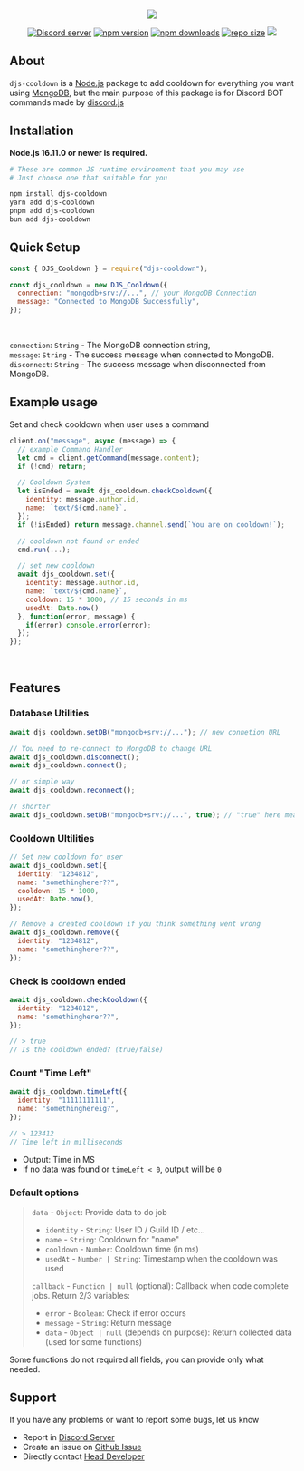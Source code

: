 <div align="center">
	<br />
  <p><a href="https://www.npmjs.com/package/djs-cooldown"><img src="https://nodei.co/npm/djs-cooldown.png"></a></p>
	<p>
		<a href="https://discord.gg/569UsPjmBW"><img src="https://img.shields.io/discord/1122881031633129542?color=5865F2&logo=discord&logoColor=white" alt="Discord server" /></a>
		<a href="https://www.npmjs.com/package/djs-cooldown"><img src="https://img.shields.io/npm/v/djs-cooldown.svg?maxAge=3600" alt="npm version" /></a>
		<a href="https://www.npmjs.com/package/djs-cooldown"><img src="https://img.shields.io/npm/dt/djs-cooldown.svg?maxAge=3600" alt="npm downloads" /></a>
    <a href="#"><img src="https://img.shields.io/github/repo-size/KaizOffical/djs-cooldown" alt="repo size"></a>
    <a href="#"><img src="https://img.shields.io/github/package-json/dependency-version/KaizOffical/djs-cooldown/mongoose"></a>
	</p>
</div>

## About

`djs-cooldown` is a [Node.js](https://nodejs.org/en) package to add cooldown for everything you want using [MongoDB](https://mongodb.com/), but the main purpose of this package is for Discord BOT commands made by [discord.js](https://www.npmjs.com/package/discord.js)

## Installation

**Node.js 16.11.0 or newer is required.**

```sh
# These are common JS runtime environment that you may use
# Just choose one that suitable for you

npm install djs-cooldown
yarn add djs-cooldown
pnpm add djs-cooldown
bun add djs-cooldown
```

## Quick Setup

```js
const { DJS_Cooldown } = require("djs-cooldown");

const djs_cooldown = new DJS_Cooldown({
  connection: "mongodb+srv://...", // your MongoDB Connection
  message: "Connected to MongoDB Successfully",
});
```

<br>

`connection`: `String` - The MongoDB connection string, <br>
`message`: `String` - The success message when connected to MongoDB. <br>
`disconnect`: `String` - The success message when disconnected from MongoDB.<br>

## Example usage

Set and check cooldown when user uses a command

```js
client.on("message", async (message) => {
  // example Command Handler
  let cmd = client.getCommand(message.content);
  if (!cmd) return;

  // Cooldown System
  let isEnded = await djs_cooldown.checkCooldown({
    identity: message.author.id,
    name: `text/${cmd.name}`,
  });
  if (!isEnded) return message.channel.send(`You are on cooldown!`);

  // cooldown not found or ended
  cmd.run(...);

  // set new cooldown
  await djs_cooldown.set({
    identity: message.author.id,
    name: `text/${cmd.name}`,
    cooldown: 15 * 1000, // 15 seconds in ms
    usedAt: Date.now()
  }, function(error, message) {
    if(error) console.error(error);
  });
});
```

<br>

## Features

### Database Utilities

```js
await djs_cooldown.setDB("mongodb+srv://..."); // new connetion URL

// You need to re-connect to MongoDB to change URL
await djs_cooldown.disconnect();
await djs_cooldown.connect();

// or simple way
await djs_cooldown.reconnect();

// shorter
await djs_cooldown.setDB("mongodb+srv://...", true); // "true" here means turn on automatically reconnect when reset connection URL
```

### Cooldown Ultilities

```js
// Set new cooldown for user
await djs_cooldown.set({
  identity: "1234812",
  name: "somethingherer??",
  cooldown: 15 * 1000,
  usedAt: Date.now(),
});

// Remove a created cooldown if you think something went wrong
await djs_cooldown.remove({
  identity: "1234812",
  name: "somethingherer??",
});
```

### Check is cooldown ended

```js
await djs_cooldown.checkCooldown({
  identity: "1234812",
  name: "somethingherer??",
});

// > true
// Is the cooldown ended? (true/false)
```

### Count "Time Left"

```js
await djs_cooldown.timeLeft({
  identity: "11111111111",
  name: "somethinghereig?",
});

// > 123412
// Time left in milliseconds
```

- Output: Time in MS
- If no data was found or `timeLeft < 0`, output will be `0`

### Default options

> `data` - `Object`: Provide data to do job
>
> - `identity` - `String`: User ID / Guild ID / etc...
> - `name` - `String`: Cooldown for "name"
> - `cooldown` - `Number`: Cooldown time (in ms)
> - `usedAt` - `Number | String`: Timestamp when the cooldown was used
>
> `callback` - `Function | null` (optional): Callback when code complete jobs. Return 2/3 variables:
>
> - `error` - `Boolean`: Check if error occurs
> - `message` - `String`: Return message
> - `data` - `Object | null` (depends on purpose): Return collected data (used for some functions)

Some functions do not required all fields, you can provide only what needed.

## Support

If you have any problems or want to report some bugs, let us know

- Report in [Discord Server](https://discord.gg/569UsPjmBW)
- Create an issue on [Github Issue](https://github.com/KaizOffical/djs-cooldown/issues)
- Directly contact [Head Developer](https://discord.com/users/744831818632658944)
